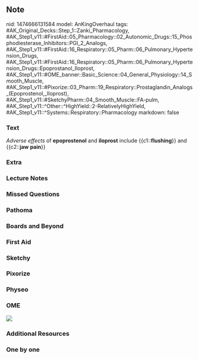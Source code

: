 ## Note
nid: 1474666131584
model: AnKingOverhaul
tags: #AK_Original_Decks::Step_1::Zanki_Pharmacology, #AK_Step1_v11::#FirstAid::05_Pharmacology::02_Autonomic_Drugs::15_Phosphodiesterase_Inhibitors::PGI_2_Analogs, #AK_Step1_v11::#FirstAid::16_Respiratory::05_Pharm::06_Pulmonary_Hypertension_Drugs, #AK_Step1_v11::#FirstAid::16_Respiratory::05_Pharm::06_Pulmonary_Hypertension_Drugs::Epoprostanol_Iloprost, #AK_Step1_v11::#OME_banner::Basic_Science::04_General_Physiology::14_Smooth_Muscle, #AK_Step1_v11::#Pixorize::03_Pharm::19_Respiratory::Prostaglandin_Analogs_(Epoprostenol,_Iloprost), #AK_Step1_v11::#SketchyPharm::04_Smooth_Muscle::FA-pulm, #AK_Step1_v11::^Other::^HighYield::2-RelativelyHighYield, #AK_Step1_v11::^Systems::Respiratory::Pharmacology
markdown: false

### Text
<div>
  <i>Adverse effects</i> of <b>epoprostenol</b> and <b>iloprost</b>
  include {{c1::<b>flushing</b>}} and {{c2::<b>jaw</b>
  <b>pain</b>}}
</div>

### Extra


### Lecture Notes


### Missed Questions


### Pathoma


### Boards and Beyond


### First Aid


### Sketchy


### Pixorize


### Physeo


### OME
<div class="ome-widget">
  <a href=
  "https://onlinemeded.org/spa/general-physiology/smooth-muscle/acquire?ref=anki">
  <img src="_OME_AnkiFlashcards_Lesson_2.png"></a>
</div>

### Additional Resources


### One by one

